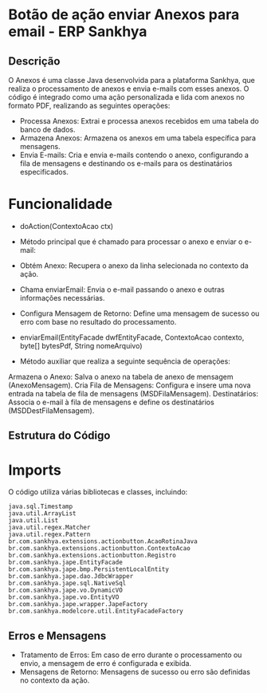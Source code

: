 # Botão de ação enviar Anexos para email - ERP Sankhya
## Descrição
O Anexos é uma classe Java desenvolvida para a plataforma Sankhya, que realiza o processamento de anexos e envia e-mails com esses anexos. O código é integrado como uma ação personalizada e lida com anexos no formato PDF, realizando as seguintes operações:

- Processa Anexos: Extrai e processa anexos recebidos em uma tabela do banco de dados.
- Armazena Anexos: Armazena os anexos em uma tabela específica para mensagens.
- Envia E-mails: Cria e envia e-mails contendo o anexo, configurando a fila de mensagens e destinando os e-mails para os destinatários especificados.
# Funcionalidade
- doAction(ContextoAcao ctx)
- Método principal que é chamado para processar o anexo e enviar o e-mail:

- Obtém Anexo: Recupera o anexo da linha selecionada no contexto da ação.
- Chama enviarEmail: Envia o e-mail passando o anexo e outras informações necessárias.
- Configura Mensagem de Retorno: Define uma mensagem de sucesso ou erro com base no resultado do processamento.
- enviarEmail(EntityFacade dwfEntityFacade, ContextoAcao contexto, byte[] bytesPdf, String nomeArquivo)
- Método auxiliar que realiza a seguinte sequência de operações:

Armazena o Anexo: Salva o anexo na tabela de anexo de mensagem (AnexoMensagem).
Cria Fila de Mensagens: Configura e insere uma nova entrada na tabela de fila de mensagens (MSDFilaMensagem).
Destinatários: Associa o e-mail à fila de mensagens e define os destinatários (MSDDestFilaMensagem).
## Estrutura do Código
# Imports
O código utiliza várias bibliotecas e classes, incluindo:

```java.math.BigDecimal
java.sql.Timestamp
java.util.ArrayList
java.util.List
java.util.regex.Matcher
java.util.regex.Pattern
br.com.sankhya.extensions.actionbutton.AcaoRotinaJava
br.com.sankhya.extensions.actionbutton.ContextoAcao
br.com.sankhya.extensions.actionbutton.Registro
br.com.sankhya.jape.EntityFacade
br.com.sankhya.jape.bmp.PersistentLocalEntity
br.com.sankhya.jape.dao.JdbcWrapper
br.com.sankhya.jape.sql.NativeSql
br.com.sankhya.jape.vo.DynamicVO
br.com.sankhya.jape.vo.EntityVO
br.com.sankhya.jape.wrapper.JapeFactory
br.com.sankhya.modelcore.util.EntityFacadeFactory
 ```
## Erros e Mensagens
- Tratamento de Erros: Em caso de erro durante o processamento ou envio, a mensagem de erro é configurada e exibida.
- Mensagens de Retorno: Mensagens de sucesso ou erro são definidas no contexto da ação.
